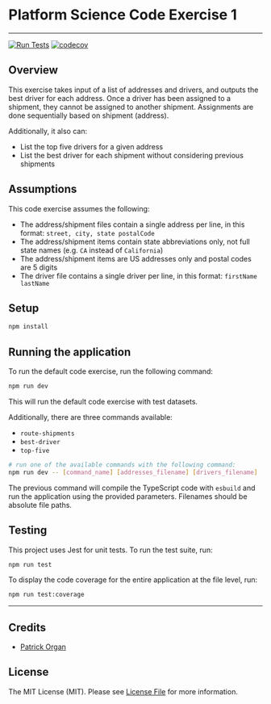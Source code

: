 # Platform Science Code Exercise 1

---

[![Run Tests](https://github.com/patinthehat/ps-code-exercise-01/actions/workflows/run-tests.yml/badge.svg)](https://github.com/patinthehat/ps-code-exercise-01/actions/workflows/run-tests.yml) [![codecov](https://codecov.io/gh/patinthehat/ps-code-exercise-01/branch/main/graph/badge.svg?token=BZenrQO00O)](https://codecov.io/gh/patinthehat/ps-code-exercise-01)

## Overview

This exercise takes input of a list of addresses and drivers, and outputs the best driver for each address. Once a driver has been assigned to a shipment, they cannot be assigned to another shipment. Assignments are done sequentially based on shipment (address).

Additionally, it also can:

-   List the top five drivers for a given address
-   List the best driver for each shipment without considering previous shipments

## Assumptions

This code exercise assumes the following:

-   The address/shipment files contain a single address per line, in this format: `street, city, state postalCode`
-   The address/shipment items contain state abbreviations only, not full state names (e.g. `CA` instead of `California`)
-   The address/shipment items are US addresses only and postal codes are 5 digits
-   The driver file contains a single driver per line, in this format: `firstName lastName`

## Setup

```bash
npm install
```

## Running the application

To run the default code exercise, run the following command:

```bash
npm run dev
```

This will run the default code exercise with test datasets.

Additionally, there are three commands available:

-   `route-shipments`
-   `best-driver`
-   `top-five`

```bash
# run one of the available commands with the following command:
npm run dev -- [command_name] [addresses_filename] [drivers_filename]
```

The previous command will compile the TypeScript code with `esbuild` and run the application using the provided parameters. Filenames should be absolute file paths.

## Testing

This project uses Jest for unit tests. To run the test suite, run:

```bash
npm run test
```

To display the code coverage for the entire application at the file level, run:

```bash
npm run test:coverage
```

---

## Credits

-   [Patrick Organ](https://github.com/patinthehat)

## License

The MIT License (MIT). Please see [License File](LICENSE) for more information.
